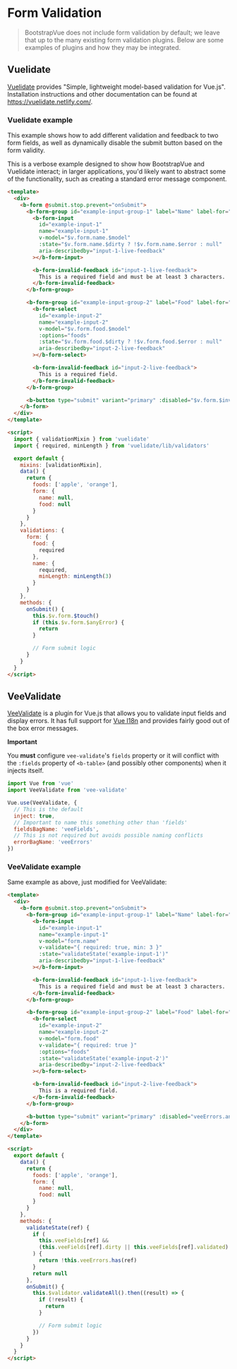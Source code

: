 # Form Validation

> BootstrapVue does not include form validation by default; we leave that up to the many existing
> form validation plugins. Below are some examples of plugins and how they may be integrated.

## Vuelidate

[Vuelidate](https://github.com/vuelidate/vuelidate/) provides "Simple, lightweight model-based
validation for Vue.js". Installation instructions and other documentation can be found at
https://vuelidate.netlify.com/.

### Vuelidate example

This example shows how to add different validation and feedback to two form fields, as well as
dynamically disable the submit button based on the form validity.

This is a verbose example designed to show how BootstrapVue and Vuelidate interact; in larger
applications, you'd likely want to abstract some of the functionality, such as creating a standard
error message component.

```html
<template>
  <div>
    <b-form @submit.stop.prevent="onSubmit">
      <b-form-group id="example-input-group-1" label="Name" label-for="example-input-1">
        <b-form-input
          id="example-input-1"
          name="example-input-1"
          v-model="$v.form.name.$model"
          :state="$v.form.name.$dirty ? !$v.form.name.$error : null"
          aria-describedby="input-1-live-feedback"
        ></b-form-input>

        <b-form-invalid-feedback id="input-1-live-feedback">
          This is a required field and must be at least 3 characters.
        </b-form-invalid-feedback>
      </b-form-group>

      <b-form-group id="example-input-group-2" label="Food" label-for="example-input-2">
        <b-form-select
          id="example-input-2"
          name="example-input-2"
          v-model="$v.form.food.$model"
          :options="foods"
          :state="$v.form.food.$dirty ? !$v.form.food.$error : null"
          aria-describedby="input-2-live-feedback"
        ></b-form-select>

        <b-form-invalid-feedback id="input-2-live-feedback">
          This is a required field.
        </b-form-invalid-feedback>
      </b-form-group>

      <b-button type="submit" variant="primary" :disabled="$v.form.$invalid">Submit</b-button>
    </b-form>
  </div>
</template>

<script>
  import { validationMixin } from 'vuelidate'
  import { required, minLength } from 'vuelidate/lib/validators'

  export default {
    mixins: [validationMixin],
    data() {
      return {
        foods: ['apple', 'orange'],
        form: {
          name: null,
          food: null
        }
      }
    },
    validations: {
      form: {
        food: {
          required
        },
        name: {
          required,
          minLength: minLength(3)
        }
      }
    },
    methods: {
      onSubmit() {
        this.$v.form.$touch()
        if (this.$v.form.$anyError) {
          return
        }

        // Form submit logic
      }
    }
  }
</script>
```

## VeeValidate

[VeeValidate](https://baianat.github.io/vee-validate/) is a plugin for Vue.js that allows you to
validate input fields and display errors. It has full support for
[Vue I18n](https://kazupon.github.io/vue-i18n/) and provides fairly good out of the box error
messages.

**Important**

You **must** configure `vee-validate`'s `fields` property or it will conflict with the `:fields`
property of `<b-table>` (and possibly other components) when it injects itself.

```js
import Vue from 'vue'
import VeeValidate from 'vee-validate'

Vue.use(VeeValidate, {
  // This is the default
  inject: true,
  // Important to name this something other than 'fields'
  fieldsBagName: 'veeFields',
  // This is not required but avoids possible naming conflicts
  errorBagName: 'veeErrors'
})
```

### VeeValidate example

Same example as above, just modified for VeeValidate:

```html
<template>
  <div>
    <b-form @submit.stop.prevent="onSubmit">
      <b-form-group id="example-input-group-1" label="Name" label-for="example-input-1">
        <b-form-input
          id="example-input-1"
          name="example-input-1"
          v-model="form.name"
          v-validate="{ required: true, min: 3 }"
          :state="validateState('example-input-1')"
          aria-describedby="input-1-live-feedback"
        ></b-form-input>

        <b-form-invalid-feedback id="input-1-live-feedback">
          This is a required field and must be at least 3 characters.
        </b-form-invalid-feedback>
      </b-form-group>

      <b-form-group id="example-input-group-2" label="Food" label-for="example-input-2">
        <b-form-select
          id="example-input-2"
          name="example-input-2"
          v-model="form.food"
          v-validate="{ required: true }"
          :options="foods"
          :state="validateState('example-input-2')"
          aria-describedby="input-2-live-feedback"
        ></b-form-select>

        <b-form-invalid-feedback id="input-2-live-feedback">
          This is a required field.
        </b-form-invalid-feedback>
      </b-form-group>

      <b-button type="submit" variant="primary" :disabled="veeErrors.any()">Submit</b-button>
    </b-form>
  </div>
</template>

<script>
  export default {
    data() {
      return {
        foods: ['apple', 'orange'],
        form: {
          name: null,
          food: null
        }
      }
    },
    methods: {
      validateState(ref) {
        if (
          this.veeFields[ref] &&
          (this.veeFields[ref].dirty || this.veeFields[ref].validated)
        ) {
          return !this.veeErrors.has(ref)
        }
        return null
      },
      onSubmit() {
        this.$validator.validateAll().then((result) => {
          if (!result) {
            return
          }

          // Form submit logic
        })
      }
    }
  }
</script>
```
